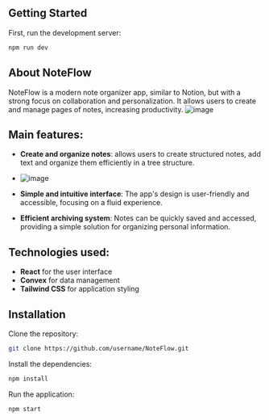 ## Getting Started

First, run the development server:

```bash
npm run dev
```

## About NoteFlow

NoteFlow is a modern note organizer app, similar to Notion, but with a strong focus on collaboration and personalization. It allows users to create and manage pages of notes, increasing productivity. 
![image](https://github.com/user-attachments/assets/4fe43ccd-f365-425b-a4b9-6b430c1024e3)

## Main features:
- **Create and organize notes**: allows users to create structured notes, add text and organize them efficiently in a tree structure.
- ![image](https://github.com/user-attachments/assets/80408a73-29ad-481a-9172-926292d09713)

- **Simple and intuitive interface**: The app's design is user-friendly and accessible, focusing on a fluid experience.
- **Efficient archiving system**: Notes can be quickly saved and accessed, providing a simple solution for organizing personal information.

## Technologies used:
- **React** for the user interface
- **Convex** for data management
- **Tailwind CSS** for application styling

## Installation
Clone the repository:

```bash
git clone https://github.com/username/NoteFlow.git
```
Install the dependencies:

```bash
npm install
```

Run the application:

```bash
npm start
```
